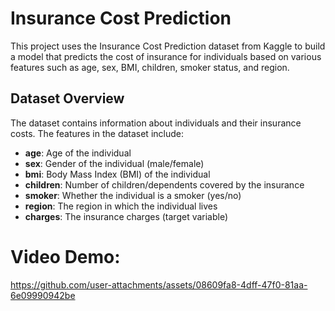 # Insurance Cost Prediction

This project uses the Insurance Cost Prediction dataset from Kaggle to build a model that predicts the cost of insurance for individuals based on various features such as age, sex, BMI, children, smoker status, and region.

## Dataset Overview

The dataset contains information about individuals and their insurance costs. The features in the dataset include:

- **age**: Age of the individual
- **sex**: Gender of the individual (male/female)
- **bmi**: Body Mass Index (BMI) of the individual
- **children**: Number of children/dependents covered by the insurance
- **smoker**: Whether the individual is a smoker (yes/no)
- **region**: The region in which the individual lives
- **charges**: The insurance charges (target variable)

# Video Demo:


https://github.com/user-attachments/assets/08609fa8-4dff-47f0-81aa-6e09990942be

